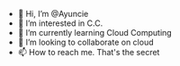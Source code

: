 - 👋 Hi, I’m @Ayuncie
- 👀 I’m interested in C.C.
- 🌱 I’m currently learning Cloud Computing
- 💞️ I’m looking to collaborate on cloud
- 📫 How to reach me. That's the secret

<!---
Ayuncie/Ayuncie is a ✨ special ✨ repository because its `README.md` (this file) appears on your GitHub profile.
You can click the Preview link to take a look at your changes.
--->

